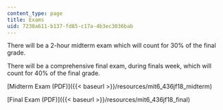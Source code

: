 ```yaml
---
content_type: page
title: Exams
uid: 7230a611-b137-fd85-c17a-4b3ec3036bab
---
```


There will be a 2-hour midterm exam which will count for 30% of the final grade.

There will be a comprehensive final exam, during finals week, which will count for 40% of the final grade.

[Midterm Exam (PDF)]({{< baseurl >}}/resources/mit6_436jf18_midterm)

[Final Exam (PDF)]({{< baseurl >}}/resources/mit6_436jf18_final)